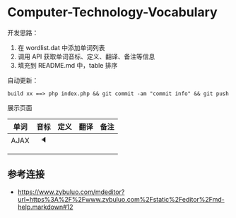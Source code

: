 # Computer-Technology-Vocabulary

开发思路：
1. 在 wordlist.dat 中添加单词列表
2. 调用 API  获取单词音标、定义、翻译、备注等信息
3. 填充到 README.md 中，table 排序

自动更新：
```
build xx ==> php index.php && git commit -am "commit info" && git push
```


展示页面

| 单词 | 音标 | 定义 | 翻译 | 备注 |
| :--: | :--: | :--: | :--: | :--: |
| AJAX |      :speaker:|      |      |      |
|      |      |      |      |      |
|      |      |      |      |      |





## 参考连接

- https://www.zybuluo.com/mdeditor?url=https%3A%2F%2Fwww.zybuluo.com%2Fstatic%2Feditor%2Fmd-help.markdown#12
